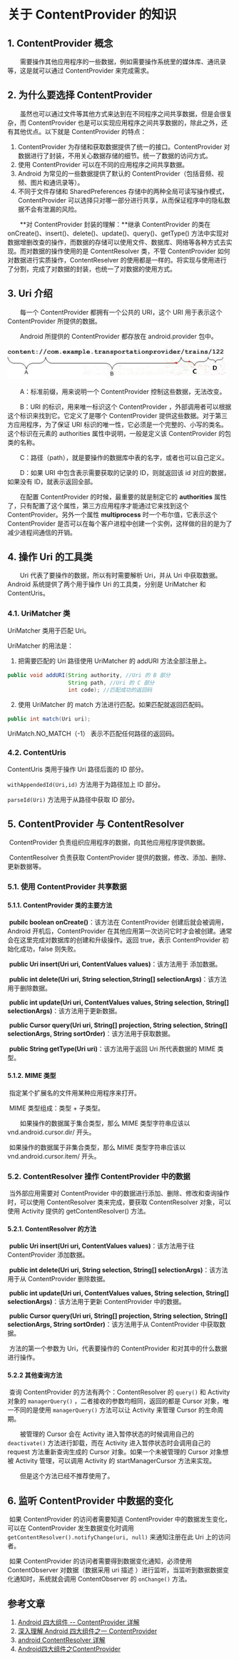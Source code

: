 # 关于 ContentProvider 的知识

## 1. ContentProvider 概念

　　需要操作其他应用程序的一些数据，例如需要操作系统里的媒体库、通讯录等，这是就可以通过 ContentProvider 来完成需求。

## 2. 为什么要选择 ContentProvider

　　虽然也可以通过文件等其他方式来达到在不同程序之间共享数据，但是会很复杂，而 ContentProvider 也是可以实现应用程序之间共享数据的，除此之外，还有其他优点。以下就是 ContentProvider 的特点：

1. ContentProvider 为存储和获取数据提供了统一的接口。ContentProvider 对数据进行了封装，不用关心数据存储的细节。统一了数据的访问方式。
2. 使用 ContentProvider 可以在不同的应用程序之间共享数据。
3. Android 为常见的一些数据提供了默认的 ContentProvider（包括音频、视频、图片和通讯录等）。
4. 不同于文件存储和 SharedPreferences 存储中的两种全局可读写操作模式，ContentProvider 可以选择只对哪一部分进行共享，从而保证程序中的隐私数据不会有泄漏的风险。

　　**对 ContentProvider 封装的理解：**继承 ContentProvider 的类在 onCreate()、insert()、delete()、update()、query()、getType() 方法中实现对数据增删改查的操作，而数据的存储可以使用文件、数据库、网络等各种方式去实现。而对数据的操作使用的是 ContentResolver 类，不管 ContentProvider 如何对数据进行实质操作，ContentReselver 的使用都是一样的。将实现与使用进行了分割，完成了对数据的封装，也统一了对数据的使用方式。

## 3. Uri 介绍

　　每一个 ContentProvider 都拥有一个公共的 URI，这个 URI 用于表示这个 ContentProvider 所提供的数据。

　　Android 所提供的 ContentProvider 都存放在 android.provider 包中。

![](image/Uri示例图.jpg)

　　A：标准前缀，用来说明一个 ContentProvider 控制这些数据，无法改变。

　　B：URI 的标识，用来唯一标识这个 ContentProvider ，外部调用者可以根据这个标识来找到它。它定义了是哪个 ContentProvider 提供这些数据。对于第三方应用程序，为了保证 URI 标识的唯一性，它必须是一个完整的、小写的类名。这个标识在元素的 authorities 属性中说明，一般是定义该 ContentProvider 的包类的名称。

　　C：路径（path），就是要操作的数据库中表的名字，或者也可以自己定义。

　　D：如果 URI 中包含表示需要获取的记录的 ID，则就返回该 id 对应的数据，如果没有 ID，就表示返回全部。

　　在配置 ContentProvider 的时候，最重要的就是制定它的 **authorities** 属性了，只有配置了这个属性，第三方应用程序才能通过它来找到这个 ContentProvider。另外一个属性 **multiprocess** 时一个布尔值，它表示这个 ContentProvider 是否可以在每个客户进程中创建一个实例，这样做的目的是为了减少进程间通信的开销。

## 4. 操作 Uri 的工具类

　　Uri 代表了要操作的数据，所以有时需要解析 Uri，并从 Uri 中获取数据。Android 系统提供了两个用于操作 Uri 的工具类，分别是 UriMatcher 和 ContentUris。

### 4.1. UriMatcher 类

UriMatcher 类用于匹配 Uri。

UriMatcher 的用法是：

1. 把需要匹配的 Uri 路径使用 UriMatcher 的 addURI 方法全部注册上。

```java
public void addURI(String authority, //Uri 的 B 部分
                   String path, //Uri 的 C 部分
                   int code); //匹配成功的返回码
```

2. 使用 UriMatcher 的 match 方法进行匹配。如果匹配就返回匹配码。

```java
public int match(Uri uri);
```

UriMatch.NO_MATCH（-1） 表示不匹配任何路径的返回码。

### 4.2. ContentUris

ContentUris 类用于操作 Uri 路径后面的 ID 部分。

`withAppendedId(Uri,id)` 方法用于为路径加上 ID 部分。

`parseId(Uri)` 方法用于从路径中获取 ID 部分。

## 5. ContentProvider 与 ContentResolver

​		ContentProvider 负责组织应用程序的数据，向其他应用程序提供数据。

​		ContentResolver 负责获取 ContentProvider 提供的数据，修改、添加、删除、更新数据等。

### 5.1. 使用 ContentProvider 共享数据

#### 5.1.1. ContentProvider 类的主要方法

​		**pubilc boolean onCreate()**：该方法在 ContentProvider 创建后就会被调用，Android 开机后，ContentProvider 在其他应用第一次访问它时才会被创建。通常会在这里完成对数据库的创建和升级操作。返回 true，表示 ContentProvider 初始化成功，false 则失败。

​		**public Uri insert(Uri uri, ContentValues values)**：该方法用于 添加数据。

​		**public int delete(Uri uri, String selection,String[] selectionArgs)**：该方法用于删除数据。

​		**public int update(Uri uri, ContentValues values, String selection, String[] selectionArgs)**：该方法用于更新数据。

​		**public Cursor query(Uri uri, String[] projection, String selection, String[] selectionArgs, String sortOrder)**：该方法用于获取数据。

​		**public String getType(Uri uri)**：该方法用于返回 Uri 所代表数据的 MIME 类型。

#### 5.1.2. MIME 类型

​		指定某个扩展名的文件用某种应用程序来打开。

​		MIME 类型组成：类型 + 子类型。

　　如果操作的数据属于集合类型，那么 MIME 类型字符串应该以 vnd.android.cursor.dir/ 开头。

​		如果操作的数据属于非集合类型，那么 MIME 类型字符串应该以 vnd.android.cursor.item/ 开头。

###  5.2. ContentResolver 操作 ContentProvider 中的数据

​		当外部应用需要对 ContentProvider 中的数据进行添加、删除、修改和查询操作时，可以使用 ContentResolver 类来完成，要获取 ContentResolver 对象，可以使用 Activity 提供的 getContentResolver() 方法。

#### 5.2.1. ContentResolver 的方法

​		**public Uri insert(Uri uri, ContentValues values)**：该方法用于往 ContentProvider 添加数据。

​		**public int delete(Uri uri, String selection, String[] selectionArgs)**：该方法用于从 ContentProvider 删除数据。

​		**public int update(Uri uri, ContentValues values, String selection, String[] selectionArgs)**：该方法用于更新 ContentProvider 中的数据。

​		**public Cursor query(Uri uri, String[] projection, String selection, String[] selectionArgs, String sortOrder)**：该方法用于从 ContentProvider 中获取数据。

​		方法的第一个参数为 Uri，代表要操作的 ContentProvider 和对其中的什么数据进行操作。

#### 5.2.2 其他查询方法

​		查询 ContentProvider 的方法有两个：ContentResolver 的 `query()` 和 Activity 对象的 `managerQuery()` ，二者接收的参数均相同，返回的都是 Cursor 对象，唯一不同的是使用 `managerQuery()` 方法可以让 Activity 来管理 Cursor 的生命周期。

　　被管理的 Cursor 会在 Activity 进入暂停状态的时候调用自己的 `deactivate()` 方法进行卸载，而在 Activity 进入暂停状态时会调用自己的 request 方法重新查询生成的 Cursor 对象。如果一个未被管理的 Cursor 对象想被 Activity 管理，可以调用 Activity 的 startManagerCursor 方法来实现。

　　但是这个方法已经不推荐使用了。

## 6. 监听 ContentProvider 中数据的变化

​		如果 ContentProvider 的访问者需要知道 ContentProvider 中的数据发生变化，可以在 ContentProvider 发生数据变化时调用 `getContentResolver().notifyChange(uri, null)` 来通知注册在此 Uri 上的访问者。

​		如果 ContentProvider 的访问者需要得到数据变化通知，必须使用 ContentObserver 对数据（数据采用 uri 描述 ）进行监听，当监听到数据数据变化通知时，系统就会调用 ContentObserver 的 `onChange()` 方法。

## 参考文章

1. [Android 四大组件 -- ContentProvider 详解](https://www.cnblogs.com/0927wyj/p/5385565.html)
2. [深入理解 Android 四大组件之一 ContentProvider](https://blog.csdn.net/hehe26/article/details/51784355)
3. [android ContentResolver 详解](https://blog.csdn.net/cankingapp/article/details/7792999)
4. [Android四大组件之ContentProvider](https://www.jianshu.com/p/540a62ec37ea)

